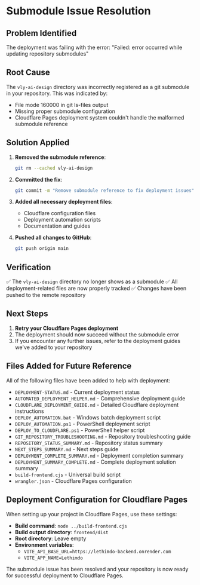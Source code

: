 # Submodule Issue Resolution

## Problem Identified
The deployment was failing with the error: "Failed: error occurred while updating repository submodules"

## Root Cause
The `vly-ai-design` directory was incorrectly registered as a git submodule in your repository. This was indicated by:
- File mode 160000 in git ls-files output
- Missing proper submodule configuration
- Cloudflare Pages deployment system couldn't handle the malformed submodule reference

## Solution Applied
1. **Removed the submodule reference**:
   ```bash
   git rm --cached vly-ai-design
   ```

2. **Committed the fix**:
   ```bash
   git commit -m "Remove submodule reference to fix deployment issues"
   ```

3. **Added all necessary deployment files**:
   - Cloudflare configuration files
   - Deployment automation scripts
   - Documentation and guides

4. **Pushed all changes to GitHub**:
   ```bash
   git push origin main
   ```

## Verification
✅ The `vly-ai-design` directory no longer shows as a submodule
✅ All deployment-related files are now properly tracked
✅ Changes have been pushed to the remote repository

## Next Steps
1. **Retry your Cloudflare Pages deployment**
2. The deployment should now succeed without the submodule error
3. If you encounter any further issues, refer to the deployment guides we've added to your repository

## Files Added for Future Reference
All of the following files have been added to help with deployment:
- `DEPLOYMENT-STATUS.md` - Current deployment status
- `AUTOMATED_DEPLOYMENT_HELPER.md` - Comprehensive deployment guide
- `CLOUDFLARE_DEPLOYMENT_GUIDE.md` - Detailed Cloudflare deployment instructions
- `DEPLOY_AUTOMATION.bat` - Windows batch deployment script
- `DEPLOY_AUTOMATION.ps1` - PowerShell deployment script
- `DEPLOY_TO_CLOUDFLARE.ps1` - PowerShell helper script
- `GIT_REPOSITORY_TROUBLESHOOTING.md` - Repository troubleshooting guide
- `REPOSITORY_STATUS_SUMMARY.md` - Repository status summary
- `NEXT_STEPS_SUMMARY.md` - Next steps guide
- `DEPLOYMENT_COMPLETE_SUMMARY.md` - Deployment completion summary
- `DEPLOYMENT_SUMMARY_COMPLETE.md` - Complete deployment solution summary
- `build-frontend.cjs` - Universal build script
- `wrangler.json` - Cloudflare Pages configuration

## Deployment Configuration for Cloudflare Pages
When setting up your project in Cloudflare Pages, use these settings:
- **Build command**: `node ../build-frontend.cjs`
- **Build output directory**: `frontend/dist`
- **Root directory**: Leave empty
- **Environment variables**:
  - `VITE_API_BASE_URL=https://lethimdo-backend.onrender.com`
  - `VITE_APP_NAME=Lethimdo`

The submodule issue has been resolved and your repository is now ready for successful deployment to Cloudflare Pages.